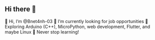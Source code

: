 ## Hi there 👋

👋 Hi, I’m @Bnet4nh-03
👀 I’m currently looking for job opportunities
🔭 Exploring Arduino (C++), MicroPython, web development, Flutter, and maybe Linux
🌱 Never stop learning!

<!--
**Bnet4nh-03/Bnet4nh-03** is a ✨ _special_ ✨ repository because its `README.md` (this file) appears on your GitHub profile.

Here are some ideas to get you started:

- 🔭 I’m currently working on ...
- 🌱 I’m currently learning ...
- 👯 I’m looking to collaborate on ...
- 🤔 I’m looking for help with ...
- 💬 Ask me about ...
- 📫 How to reach me: ...
- 😄 Pronouns: ...
- ⚡ Fun fact: ...
-->
